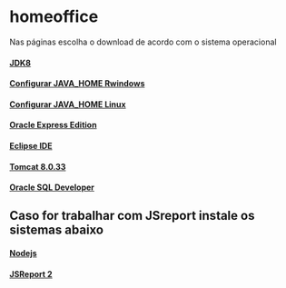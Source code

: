 # homeoffice

Nas páginas escolha o download de acordo com o sistema operacional

#### [JDK8](https://www.oracle.com/java/technologies/javase-jdk8-downloads.html)

#### [Configurar JAVA_HOME Rwindows](https://confluence.atlassian.com/confbr1/configurando-a-variavel-java_home-no-windows-933709538.html)
#### [Configurar JAVA_HOME Linux](https://receitasdecodigo.com.br/ubuntu/como-configurar-java_home-para-java-no-ubuntu)


#### [Oracle Express Edition](https://www.oracle.com/database/technologies/xe-prior-releases.html)


#### [Eclipse IDE](https://www.eclipse.org/downloads/packages/release/mars/r/eclipse-ide-java-ee-developers)

#### [Tomcat 8.0.33](https://archive.apache.org/dist/tomcat/tomcat-8/v8.0.33/bin/apache-tomcat-8.0.33.zip)

#### [Oracle SQL Developer](https://www.oracle.com/tools/downloads/sqldev-downloads.html)


## Caso for trabalhar com JSreport instale os sistemas abaixo

#### [Nodejs](https://nodejs.org/pt-br/)

#### [JSReport 2](https://github.com/jsreport/jsreport/releases/tag/2.1.0)

